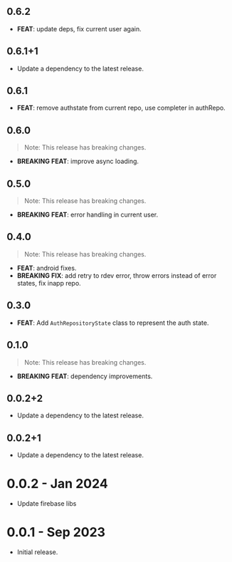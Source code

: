 ## 0.6.2

 - **FEAT**: update deps, fix current user again.

## 0.6.1+1

 - Update a dependency to the latest release.

## 0.6.1

 - **FEAT**: remove authstate from current repo, use completer in authRepo.

## 0.6.0

> Note: This release has breaking changes.

 - **BREAKING** **FEAT**: improve async loading.

## 0.5.0

> Note: This release has breaking changes.

 - **BREAKING** **FEAT**: error handling in current user.

## 0.4.0

> Note: This release has breaking changes.

 - **FEAT**: android fixes.
 - **BREAKING** **FIX**: add retry to rdev error, throw errors instead of error states, fix inapp repo.

## 0.3.0

- **FEAT**: Add `AuthRepositoryState` class to represent the auth state.

## 0.1.0

> Note: This release has breaking changes.

- **BREAKING** **FEAT**: dependency improvements.

## 0.0.2+2

- Update a dependency to the latest release.

## 0.0.2+1

- Update a dependency to the latest release.

# 0.0.2 - Jan 2024

- Update firebase libs

# 0.0.1 - Sep 2023

- Initial release.
